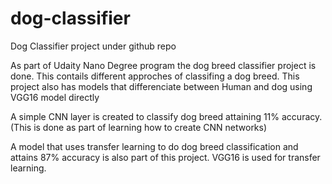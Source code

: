# dog-classifier
Dog Classifier project under github repo

As part of Udaity Nano Degree program the dog breed classifier project is done.
This contails different approches of classifing a dog breed.
This project also has models that differenciate between Human and dog using VGG16 model directly

A simple CNN layer is created to classify dog breed attaining 11% accuracy.(This is done as part of learning how to create CNN networks)

A model that uses transfer learning to do dog breed classification and attains 87% accuracy is also part of this project. VGG16 is used for transfer learning.

